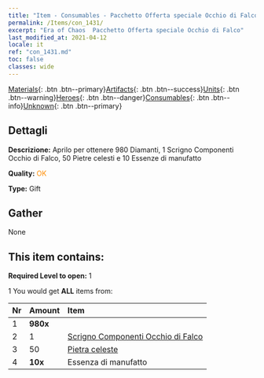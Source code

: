 ```yaml
---
title: "Item - Consumables - Pacchetto Offerta speciale Occhio di Falco"
permalink: /Items/con_1431/
excerpt: "Era of Chaos  Pacchetto Offerta speciale Occhio di Falco"
last_modified_at: 2021-04-12
locale: it
ref: "con_1431.md"
toc: false
classes: wide
---
```

 [Materials](/it/Items/){: .btn .btn--primary}[Artifacts](/it/Items/Artifacts/){: .btn .btn--success}[Units](/it/Items/Units/){: .btn .btn--warning}[Heroes](/it/Items/Heroes/){: .btn .btn--danger}[Consumables](/it/Items/Consumables/){: .btn .btn--info}[Unknown](/it/Items/Unknown/){: .btn .btn--primary}

## Dettagli
 **Descrizione:** Aprilo per ottenere 980 Diamanti, 1 Scrigno Componenti Occhio di Falco, 50 Pietre celesti e 10 Essenze di manufatto

 **Quality:** <span style="color: #FF8C00">OK</span>

 **Type:** Gift

## Gather

  None

## This item contains:

 **Required Level to open:** 1

 1 You would get **ALL** items  from:

  | Nr | Amount |     Item    |
  |:---|:-------|:------------|
  | 1 |  **980x** | <i class="fas fa-gem"/> |  | 
  | 2 | 1 | [Scrigno Componenti Occhio di Falco](/it/Items/con_1349/) | 
  | 3 | 50 | [Pietra celeste](/it/Items/art_188/) | 
  | 4 |  **10x** | Essenza di manufatto |  | 
